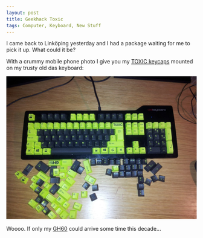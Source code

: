 ```yaml
---
layout: post
title: Geekhack Toxic
tags: Computer, Keyboard, New Stuff
---
```


I came back to Linköping yesterday and I had a package waiting for me to pick it up. What could it be?

With a crummy mobile phone photo I give you my [TOXIC keycaps][] mounted on my trusty old das keyboard:

<a href="/images/toxic.jpg"><img src="/images/toxic.jpg" width=800 /></a>

Woooo. If only my [GH60][] could arrive some time this decade...

[toxic keycaps]: https://geekhack.org/index.php?topic=55644.0 "TOXIC"
[GH60]: https://geekhack.org/index.php?topic=41464.0 "GH60"

